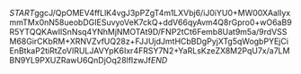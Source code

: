 $START$ggcJ/QpOMEV4ffLlK4vgJ3pPZgT4m1LXVbj6/iJ0iYU0+MW00XAalIyxmmTMx0nN58ueobDGIESuvyoVeK7ckQ+ddV66qyAvm4Q8rGpro0+wO6aB9R5YTQQKAwIlSnNsq4YNhMjNMOTAt9D/FNP2tCt6Femb8Uat9m5a/9rdVSSM68GirCKbRM+XRNVZvfUQ28z+FJJUjdJmtHCbBDgPyjXTg5qWogbPYEjCiEnBtkaP2tiRtZoVIRULJAVYpK6Ixr4FRSY7N2+YaRLsKzeZX8M2PqU7x/a7LMBN9YL9PXUZRawU6QnDjOq28lfIzwJf$END$